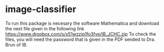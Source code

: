 # image-classifier
To run this package is necesary the software Mathematica and download the next file given in the following link
https://www.dropbox.com/s/x51wzzjp1fo3fve/IB_JCHC.zip
To check the files, you will need the password that is given in the PDF sended to Dra. Brun of IB.
